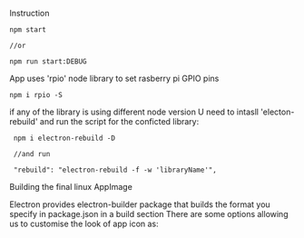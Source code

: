 Instruction

```
npm start

//or

npm run start:DEBUG
```

App uses 'rpio' node library to set rasberry pi GPIO pins

```
npm i rpio -S
```

if any of the library is using different node version
U need to intasll 'electon-rebuild' and run the script
for the conficted library:

```
 npm i electron-rebuild -D

 //and run

 "rebuild": "electron-rebuild -f -w 'libraryName'",

```

Building the final linux AppImage

Electron provides electron-builder package that builds
the format you specify in package.json in a build section
There are some options allowing us to customise the look of
app icon as:
